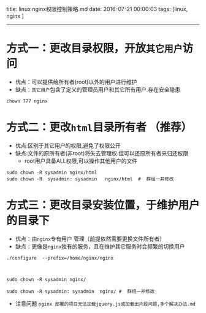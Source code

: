 title: linux nginx权限控制策略.md
date: 2016-07-21 00:00:03
tags: [linux, nginx ]


---

# 方式一：更改目录权限，开放`其它用户`访问
- 优点：可以提供给所有者(root)以外的用户进行维护
- 缺点：`其它用户`包含了定义的管理员用户和其它所有用户.存在安全隐患

```
chown 777 nginx
```

# 方式二：更改`html`目录所有者 （推荐）
- 优点:区别于其它用户的权限,避免了权限公开
- 缺点:文件的原所有者(非root)将失去管理权.但可以还原所有者来归还权限
     - root用户具备ALL权限,可以操作其他用户的文件
```
sudo chown -R sysadmin nginx/html 
sudo chown -R  sysadmin: sysadmin   nginx/html  #  群组一并修改
```


# 方式三：更改目录安装位置，于维护用户的目录下
- 优点：由`nginx`专有用户 管理（前提依然需要更换文件所有者）
- 缺点：更像是`nginx`独有的服务，且在维护其它服务时会频繁的切换用户
```
./configure  --prefix=/home/nginx/nginx   



sudo chown -R sysadmin nginx/

sudo chown -R sysadmin: sysadmin  nginx/ #  群组一并修改
```
- 注意问题
`nginx 部署的项目无法加载jquery.js或加载出片段问题,多个解决办法.md   `



<!-- more -->
